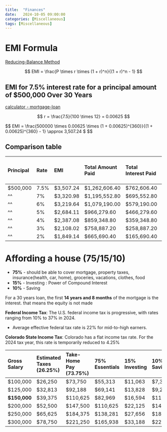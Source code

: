 ```yaml
---
title:  "Finances"
date:   2024-10-05 09:00:00
categories: [Miscellaneous] 
tags: [Miscellaneous]
---
```


# EMI Formula
[Reducing-Balance Method](https://corporatefinanceinstitute.com/resources/commercial-lending/equated-monthly-installment-emi/#:~:text=EMIs%20consist%20of%20contributions%20of,loan%20term%2C%20the%20loan%20will)

$$ EMI = \frac{P \times r \times (1 + r)^n}{(1 + r)^n - 1} $$

## EMI for 7.5% interest rate for a principal amount of $500,000 Over 30 Years
[calculator - mortgage-loan](https://www.oakstarbank.com/calculator/mortgage-loan)

$$ r = \frac{7.5}{100 \times 12} = 0.00625 $$

$$ EMI = \frac{500000 \times 0.00625 \times (1 + 0.00625)^{360}}{(1 + 0.00625)^{360} - 1} \approx 3,507.24 $ $$

## Comparison table
| Principal | Rate | EMI       | Total Amount Paid | Total Interest Paid | Percentage of Principal Paid as Interest |
|:----------|:-----|:----------|:------------------|:--------------------|:-----------------------------------------|
| $500,000  | 7.5% | $3,507.24 | $1,262,606.40     | $762,606.40         | 152.52%                                  |
| ^^        | 7%   | $3,320.98 | $1,195,552.80     | $695,552.80         | 139.11%                                  |
| ^^        | 6%   | $3,219.64 | $1,079,190.00     | $579,190.00         | 115.84%                                  |
| ^^        | 5%   | $2,684.11 | $966,279.60       | $466,279.60         | 93.26%                                   |
| ^^        | 4%   | $2,387.08 | $859,348.80       | $359,348.80         | 71.87%                                   |
| ^^        | 3%   | $2,108.02 | $758,887.20       | $258,887.20         | 51.78%                                   |
| ^^        | 2%   | $1,849.14 | $665,690.40       | $165,690.40         | 33.14%                                   |

# Affording a house (75/15/10)
- **75%** - should be able to cover mortgage, property taxes, insurance(health, car, home), groceries, vacations, clothes, food
- **15%** -  Investing : Power of Compound Interest
- **10%** -  Saving

For a 30 years loan, the first **14 years and 8 months** of the mortgage is the interest. that means the equity is not made

**Federal Income Tax**: The U.S. federal income tax is progressive, 
with rates ranging from 10% to 37% in 2024. 
- Average effective federal tax rate is 22% for mid-to-high earners.

**Colorado State Income Tax**: Colorado has a flat income tax rate. 
For the 2024 tax year, this rate is temporarily reduced to 4.25%

| Gross Salary     | Estimated Taxes (26.25%)  | Take-Home Pay (73.75%)   | 75% Essentials | 15% Investing  | 10% Savings   | Max EMI Affordability (50% of Essentials) | Monthly EMI Affordability  |
|:-----------------|:--------------------------|:-------------------------|:---------------|:---------------|:--------------|:------------------------------------------|:---------------------------|
| $100,000         | $26,250                   | $73,750                  | $55,313        | $11,063        | $7,375        | $27,656.25                                | $2,304.69                  |
| $125,000         | $32,813                   | $92,188                  | $69,141        | $13,828        | $9,219        | $34,570.31                                | $2,880.86                  |
| **$150,000**     | $39,375                   | $110,625                 | $82,969        | $16,594        | $11,063       | $41,484.38                                | $3,457.03                  |
| $200,000         | $52,500                   | $147,500                 | $110,625       | $22,125        | $14,750       | $55,312.50                                | $4,609.38                  |
| $250,000         | $65,625                   | $184,375                 | $138,281       | $27,656        | $18,438       | $69,140.62                                | $5,761.72                  |
| $300,000         | $78,750                   | $221,250                 | $165,938       | $33,188        | $22,125       | $82,968.75                                | $6,914.06                  |


